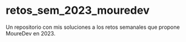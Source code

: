 # retos_sem_2023_mouredev
Un repositorio con mis soluciones a los retos semanales que propone MoureDev en 2023.
